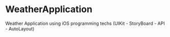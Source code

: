 # WeatherApplication
Weather Application using iOS programming techs (UIKit - StoryBoard - API - AutoLayout)
